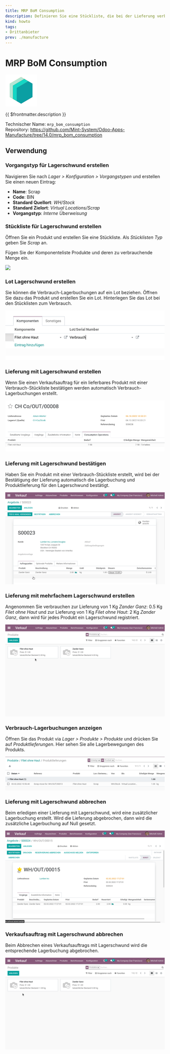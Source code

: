```yaml
---
title: MRP BoM Consumption
description: Definieren Sie eine Stückliste, die bei der Lieferung verbraucht wird.
kind: howto
tags:
- Drittanbieter
prev: ./manufacture
---
```

# MRP BoM Consumption
![icon_oms_box](attachments/icons_odoo_mint_system.png)

{{ $frontmatter.description }}

Technischer Name: `mrp_bom_consumption`\
Repository: <https://github.com/Mint-System/Odoo-Apps-Manufacture/tree/14.0/mrp_bom_consumption>

## Verwendung

### Vorgangstyp für Lagerschwund erstellen

Navigieren Sie nach *Lager > Konfiguration > Vorgangstypen* und erstellen Sie einen neuen Eintrag:

* **Name**: Scrap
* **Code**: BIN
* **Standard Quellort**: *WH/Stock*
* **Standard Zielort**: *Virtual Locations/Scrap*
* **Vorgangstyp**: *Interne Überweisung*

### Stückliste für Lagerschwund erstellen

Öffnen Sie ein Produkt und erstellen Sie eine Stückliste. Als *Stücklisten Typ* geben Sie *Scrap* an.

Fügen Sie der Komponenteliste Produkte und deren zu verbrauchende Menge ein.

![](attachments/MRP%20BoM%20Consumption%20Stückliste.png)

### Lot Lagerschwund erstellen

Sie können die Verbrauch-Lagerbuchungen auf ein Lot beziehen. Öffnen Sie dazu das Produkt und erstellen Sie ein Lot. Hinterlegen Sie das Lot bei den Stücklisten zum Verbrauch.

![](attachments/Manufacturing%20BoM%20Consumption%20Lot.png)

### Lieferung mit Lagerschwund erstellen

Wenn Sie einen Verkaufsauftrag für ein lieferbares Produkt mit einer Verbrauch-Stückliste bestätigen werden automatisch Verbrauch-Lagerbuchungen erstellt.

![](attachments/MRP%20BoM%20Consumption%20Operations.png)

### Lieferung mit Lagerschwund bestätigen

Haben Sie ein Produkt mit einer Verbrauch-Stückliste erstellt, wird bei der Bestätigung der Lieferung automatisch die Lagerbuchung und Produktlieferung für den Lagerschwund bestätigt.

![Manufacture BoM Scrap Lagerschwund](attachments/Manufacture%20BoM%20Scrap%20Lagerschwund.gif)

### Lieferung mit mehrfachem Lagerschwund erstellen

Angenommen Sie verbrauchen zur Lieferung von 1 Kg *Zander Ganz*: 0.5 Kg *Filet ohne Haut* und zur Lieferung von 1 Kg *Filet ohne Haut*:  2 Kg *Zander Ganz*, dann wird für jedes Produkt ein Lagerschwund registriert.

![Manufacturing BoM Scrap doppelt](attachments/Manufacturing%20BoM%20Scrap%20mehrfach.gif)

### Verbrauch-Lagerbuchungen anzeigen

Öffnen Sie das Produkt via *Lager > Produkte > Produkte* und drücken Sie auf *Produktlieferungen*. Hier sehen Sie alle Lagerbewegungen des Produkts.

![](attachments/Manufacturing%20BoM%20Scrap%20Produktlieferungen.png)

### Lieferung mit Lagerschwund abbrechen

Beim erledigen einer Lieferung mit Lagerschwund, wird eine zusätzlicher Lagerbuchung erstellt. Wird die Lieferung abgebrochen, dann wird die zusätzliche Lagerbuchung auf Null gesetzt.

![Manufacture BoM Scrap abbrechen](attachments/Manufacture%20BoM%20Scrap%20abbrechen.gif)

### Verkaufsauftrag mit Lagerschwund abbrechen

Beim Abbrechen eines Verkaufsauftrags mit Lagerschwund wird die entsprechende Lagerbuchung abgebrochen.

![Manufacturing BoM Scrap Verkauf abbrechen](attachments/Manufacturing%20BoM%20Scrap%20Verkauf%20abbrechen.gif)